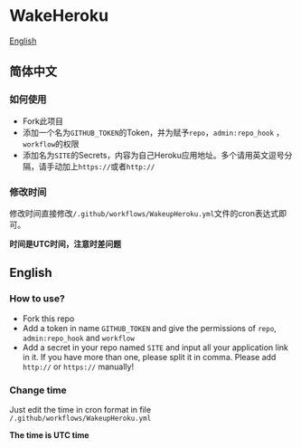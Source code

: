 # WakeHeroku

[English](#English)

## 简体中文

### 如何使用

- Fork此项目
- 添加一个名为`GITHUB_TOKEN`的Token，并为赋予`repo`，`admin:repo_hook` ， `workflow`的权限
- 添加名为`SITE`的Secrets，内容为自己Heroku应用地址。多个请用英文逗号分隔，请手动加上`https://`或者`http://`

### 修改时间

修改时间直接修改`/.github/workflows/WakeupHeroku.yml`文件的cron表达式即可。

**时间是UTC时间，注意时差问题**

## English

### How to use?

- Fork this repo
- Add a token in name `GITHUB_TOKEN` and give the permissions of `repo`, `admin:repo_hook` and `workflow`
- Add a secret in your repo named `SITE` and input all your application link in it. If you have more than one, please split it in comma. Please add `http://` or `https://` manually!

### Change time

Just edit the time in cron format in file `/.github/workflows/WakeupHeroku.yml`

**The time is UTC time**
